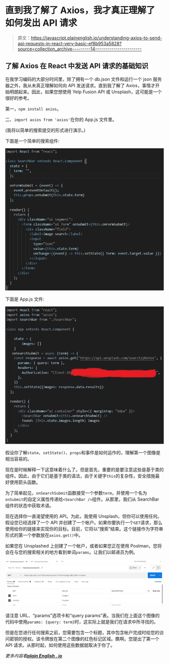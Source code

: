 # 直到我了解了 Axios，我才真正理解了如何发出 API 请求

> 原文：<https://javascript.plainenglish.io/understanding-axios-to-send-api-requests-in-react-very-basic-ef8b953a5828?source=collection_archive---------14----------------------->

## 了解 Axios 在 React 中发送 API 请求的基础知识

在我学习编码的大部分时间里，除了拥有一个 db.json 文件和运行一个 json 服务器之外，我从未真正理解如何向 API 发送请求。直到我了解了 Axios，事情才开始明朗起来。因此，如果您想使用 Yelp Fusion API 或 Unsplash，这可能是一个很好的参考。

第一，`npm install axios`。

二、`import axios from 'axios'`在你的 App.js 文件里。

(我将以简单的搜索提交的形式进行演示。)

下面是一个简单的搜索组件:

![](img/3b496a8ecd6c6733627f1c99217435d0.png)

下面是 App.js 文件:

![](img/6de91aa32061f29a7237d9427b2e6a2c.png)

假设你了解`state`、`setState()`、`props`和事件是如何运作的，理解第一个图像是相当容易的。

现在是时候解释一下这意味着什么了。但是首先，重要的是要注意这些是基于类的组件。因此，由于它们是基于类的语法，由于关键字`this`的复杂性，安全措施最好使用箭头函数。

为了简单起见，`onSearchSubmit`函数接受一个参数`term`，并使用一个名为`onSubmit`的自定义属性传递给`<SearchBar />`组件。从那里，我们从 SearchBar 组件的状态中获取术语。

现在选择你一直渴望使用的 API。为此，我使用 Unsplash，但你可以使用任何。假设您已经选择了一个 API 并创建了一个帐户。如果你要执行一个`GET`请求，那么使用给你的链接来实现你的目标。目前，它将以“搜索”结束。这个链接作为字符串形式的第一个参数放在`axios.get()`中。

如果您在 Unsplashed 上创建了一个帐户，或者如果您正在使用 Postman，您将会在与您的搜索相关的地方看到单词`params`。让我们以邮递员为例。

![](img/e01e67d5bdd8129e03e233a96f1e6a59.png)

请注意 URL、“params”选项卡和“query params”表。当我们在上面这个图像的代码中使用`params: {query: term}`时，这实际上就是我们在请求中所寻找的。

但是在您进行任何搜索之前，您需要包含一个标题，其中包含帐户完成时给您的访问密钥的授权。该令牌放在第二个图像的红色标记区域。瞧啊。您提出了第一个 API 请求。从那时起，如何使用这些数据就取决于你了。

*更多内容看*[***plain English . io***](http://plainenglish.io/)